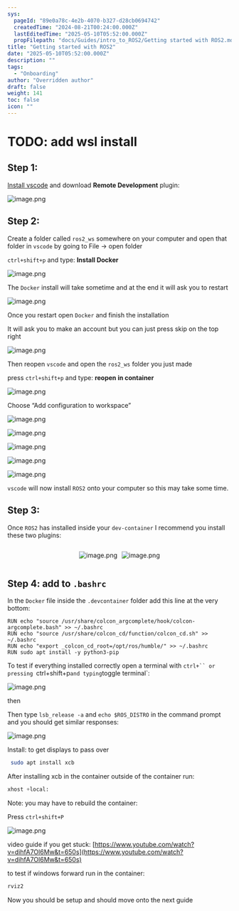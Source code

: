 ```yaml
---
sys:
  pageId: "89e0a78c-4e2b-4070-b327-d28cb0694742"
  createdTime: "2024-08-21T00:24:00.000Z"
  lastEditedTime: "2025-05-10T05:52:00.000Z"
  propFilepath: "docs/Guides/intro_to_ROS2/Getting started with ROS2.md"
title: "Getting started with ROS2"
date: "2025-05-10T05:52:00.000Z"
description: ""
tags:
  - "Onboarding"
author: "Overridden author"
draft: false
weight: 141
toc: false
icon: ""
---
```


# TODO: add wsl install

## Step 1:

[Install vscode](https://code.visualstudio.com/download) and download **Remote Development** plugin:

![image.png](https://prod-files-secure.s3.us-west-2.amazonaws.com/d518164a-d88e-44d1-a4ee-3adb3bd8bce0/efb52993-1881-4a40-b95e-6f020334f022/image.png?X-Amz-Algorithm=AWS4-HMAC-SHA256&X-Amz-Content-Sha256=UNSIGNED-PAYLOAD&X-Amz-Credential=ASIAZI2LB466WOWA3HZB%2F20250721%2Fus-west-2%2Fs3%2Faws4_request&X-Amz-Date=20250721T121816Z&X-Amz-Expires=3600&X-Amz-Security-Token=IQoJb3JpZ2luX2VjELz%2F%2F%2F%2F%2F%2F%2F%2F%2F%2FwEaCXVzLXdlc3QtMiJIMEYCIQC80hjXE19ejb2fnN3PRchC1UnlIWGIyaQZpBJX1YnlpgIhAKg3JFjV9tR0MuEywKTw2wfVLGmoZ9RO8gfANpSe5GrfKogECNX%2F%2F%2F%2F%2F%2F%2F%2F%2F%2FwEQABoMNjM3NDIzMTgzODA1Igz%2Boz5mFwKAEd45yewq3ANJ5bcLLTvDYRAPdcQp4a9Xyo4GhvpGwHxCx78p8pUf2pMvk4yE2Arzl4qZDMJEfNb5aR%2BotiKMUdd4RaW1igoV61xYjseOVp5mGHTzBY0XGgYGIn3aNYPSMWg7O8sKQ64ThXvXl2bDkn59Yvv1YO6kPCuv81EGloI18WtX3RxWp8AupHenZTvpo0K850Vg%2FB4zc54D2bfTpBRbSXLQR3SmJKlhNjsYvp4zaSwfLZilIJ%2Ft7qKFjyxzkUz8V7ddy9bhuyUR67ZIXRyRGn1bRvqa2H6qZVaXcyvsfmWfNMpSnBP2W2rXoTWxqZd8muDoOQlj4lyQ753XuCmLkObnStp7ODZUkOYG3x1l718FkNa4oaYRAu8UOOV5R8tubEV%2Bpf97%2BEx%2FdGjVaEdTnm%2FKAxTsWIkXJtRPFrw6S%2Bkd9Zy8UfiN3qEToBAQKbHxzT1kDm8fsd0JlpO0zR0vkcJ%2FkzPQKK3NlvGh4fxbbmflUOtCbRw8w4Iso0dQFPXdRf4SRD8DbKuaejm7ks6hFFywjqEqC%2BI50wyjBu%2B%2FPnP5laKChWOiiqe1%2BnAEgF4dTwUj%2BPntFAdTHicpNS%2F8OkfEmu4TJefKHgKZd65NKCvTjXoxXyQkmOiIuNi2wz3Z%2BzDa1PjDBjqkATKlDWrSFI8CtxytYHFzH7c5LVg67VTZEidUEqVb1fYNbWyDaWnRG1iDuqTRrgPApXZDc9m3wydEJpXoVRvA2tkIc5f3HFHrKS2GGCPsc8jOfQSNTT7A%2FfNbDBnqM96x8hYZ3CATUQoHA5PK7LDeo6%2BJxIJU4nQRSl3jAqpkT07av0jh7dilbfTR3nafrglW9P47TBhGOpp9rnjtqRdTcIWTpqSK&X-Amz-Signature=476dd9b785d44d58127efb10c3a21e114c0e92d7bc37229c2d5f523ee128ddcd&X-Amz-SignedHeaders=host&x-amz-checksum-mode=ENABLED&x-id=GetObject)

## Step 2:

Create a folder called `ros2_ws` somewhere on your computer and open that folder in `vscode` by going to File → open folder 

`ctrl+shift+p` and type: **Install Docker**

![image.png](https://prod-files-secure.s3.us-west-2.amazonaws.com/d518164a-d88e-44d1-a4ee-3adb3bd8bce0/2269dc0e-1cd5-47ff-bceb-c04ad9b2eab0/image.png?X-Amz-Algorithm=AWS4-HMAC-SHA256&X-Amz-Content-Sha256=UNSIGNED-PAYLOAD&X-Amz-Credential=ASIAZI2LB466WOWA3HZB%2F20250721%2Fus-west-2%2Fs3%2Faws4_request&X-Amz-Date=20250721T121816Z&X-Amz-Expires=3600&X-Amz-Security-Token=IQoJb3JpZ2luX2VjELz%2F%2F%2F%2F%2F%2F%2F%2F%2F%2FwEaCXVzLXdlc3QtMiJIMEYCIQC80hjXE19ejb2fnN3PRchC1UnlIWGIyaQZpBJX1YnlpgIhAKg3JFjV9tR0MuEywKTw2wfVLGmoZ9RO8gfANpSe5GrfKogECNX%2F%2F%2F%2F%2F%2F%2F%2F%2F%2FwEQABoMNjM3NDIzMTgzODA1Igz%2Boz5mFwKAEd45yewq3ANJ5bcLLTvDYRAPdcQp4a9Xyo4GhvpGwHxCx78p8pUf2pMvk4yE2Arzl4qZDMJEfNb5aR%2BotiKMUdd4RaW1igoV61xYjseOVp5mGHTzBY0XGgYGIn3aNYPSMWg7O8sKQ64ThXvXl2bDkn59Yvv1YO6kPCuv81EGloI18WtX3RxWp8AupHenZTvpo0K850Vg%2FB4zc54D2bfTpBRbSXLQR3SmJKlhNjsYvp4zaSwfLZilIJ%2Ft7qKFjyxzkUz8V7ddy9bhuyUR67ZIXRyRGn1bRvqa2H6qZVaXcyvsfmWfNMpSnBP2W2rXoTWxqZd8muDoOQlj4lyQ753XuCmLkObnStp7ODZUkOYG3x1l718FkNa4oaYRAu8UOOV5R8tubEV%2Bpf97%2BEx%2FdGjVaEdTnm%2FKAxTsWIkXJtRPFrw6S%2Bkd9Zy8UfiN3qEToBAQKbHxzT1kDm8fsd0JlpO0zR0vkcJ%2FkzPQKK3NlvGh4fxbbmflUOtCbRw8w4Iso0dQFPXdRf4SRD8DbKuaejm7ks6hFFywjqEqC%2BI50wyjBu%2B%2FPnP5laKChWOiiqe1%2BnAEgF4dTwUj%2BPntFAdTHicpNS%2F8OkfEmu4TJefKHgKZd65NKCvTjXoxXyQkmOiIuNi2wz3Z%2BzDa1PjDBjqkATKlDWrSFI8CtxytYHFzH7c5LVg67VTZEidUEqVb1fYNbWyDaWnRG1iDuqTRrgPApXZDc9m3wydEJpXoVRvA2tkIc5f3HFHrKS2GGCPsc8jOfQSNTT7A%2FfNbDBnqM96x8hYZ3CATUQoHA5PK7LDeo6%2BJxIJU4nQRSl3jAqpkT07av0jh7dilbfTR3nafrglW9P47TBhGOpp9rnjtqRdTcIWTpqSK&X-Amz-Signature=1273e747a4b65daede805bf8e5934bff6a2ee12d788bf6600bedd2af1fae8f6c&X-Amz-SignedHeaders=host&x-amz-checksum-mode=ENABLED&x-id=GetObject)

The `Docker` install will take sometime and at the end it will ask you to restart

![image.png](https://prod-files-secure.s3.us-west-2.amazonaws.com/d518164a-d88e-44d1-a4ee-3adb3bd8bce0/ed233f78-be33-4b1f-b89c-9c346c0e961e/image.png?X-Amz-Algorithm=AWS4-HMAC-SHA256&X-Amz-Content-Sha256=UNSIGNED-PAYLOAD&X-Amz-Credential=ASIAZI2LB466WOWA3HZB%2F20250721%2Fus-west-2%2Fs3%2Faws4_request&X-Amz-Date=20250721T121816Z&X-Amz-Expires=3600&X-Amz-Security-Token=IQoJb3JpZ2luX2VjELz%2F%2F%2F%2F%2F%2F%2F%2F%2F%2FwEaCXVzLXdlc3QtMiJIMEYCIQC80hjXE19ejb2fnN3PRchC1UnlIWGIyaQZpBJX1YnlpgIhAKg3JFjV9tR0MuEywKTw2wfVLGmoZ9RO8gfANpSe5GrfKogECNX%2F%2F%2F%2F%2F%2F%2F%2F%2F%2FwEQABoMNjM3NDIzMTgzODA1Igz%2Boz5mFwKAEd45yewq3ANJ5bcLLTvDYRAPdcQp4a9Xyo4GhvpGwHxCx78p8pUf2pMvk4yE2Arzl4qZDMJEfNb5aR%2BotiKMUdd4RaW1igoV61xYjseOVp5mGHTzBY0XGgYGIn3aNYPSMWg7O8sKQ64ThXvXl2bDkn59Yvv1YO6kPCuv81EGloI18WtX3RxWp8AupHenZTvpo0K850Vg%2FB4zc54D2bfTpBRbSXLQR3SmJKlhNjsYvp4zaSwfLZilIJ%2Ft7qKFjyxzkUz8V7ddy9bhuyUR67ZIXRyRGn1bRvqa2H6qZVaXcyvsfmWfNMpSnBP2W2rXoTWxqZd8muDoOQlj4lyQ753XuCmLkObnStp7ODZUkOYG3x1l718FkNa4oaYRAu8UOOV5R8tubEV%2Bpf97%2BEx%2FdGjVaEdTnm%2FKAxTsWIkXJtRPFrw6S%2Bkd9Zy8UfiN3qEToBAQKbHxzT1kDm8fsd0JlpO0zR0vkcJ%2FkzPQKK3NlvGh4fxbbmflUOtCbRw8w4Iso0dQFPXdRf4SRD8DbKuaejm7ks6hFFywjqEqC%2BI50wyjBu%2B%2FPnP5laKChWOiiqe1%2BnAEgF4dTwUj%2BPntFAdTHicpNS%2F8OkfEmu4TJefKHgKZd65NKCvTjXoxXyQkmOiIuNi2wz3Z%2BzDa1PjDBjqkATKlDWrSFI8CtxytYHFzH7c5LVg67VTZEidUEqVb1fYNbWyDaWnRG1iDuqTRrgPApXZDc9m3wydEJpXoVRvA2tkIc5f3HFHrKS2GGCPsc8jOfQSNTT7A%2FfNbDBnqM96x8hYZ3CATUQoHA5PK7LDeo6%2BJxIJU4nQRSl3jAqpkT07av0jh7dilbfTR3nafrglW9P47TBhGOpp9rnjtqRdTcIWTpqSK&X-Amz-Signature=801b502f421f5113b36df1821c3f4c181b416b9516a326deccf2bd9faf280eec&X-Amz-SignedHeaders=host&x-amz-checksum-mode=ENABLED&x-id=GetObject)

Once you restart open `Docker` and finish the installation

It will ask you to make an account but you can just press skip on the top right

![image.png](https://prod-files-secure.s3.us-west-2.amazonaws.com/d518164a-d88e-44d1-a4ee-3adb3bd8bce0/21010ad9-1659-4fd9-9f59-9932a09b2a3d/image.png?X-Amz-Algorithm=AWS4-HMAC-SHA256&X-Amz-Content-Sha256=UNSIGNED-PAYLOAD&X-Amz-Credential=ASIAZI2LB466WOWA3HZB%2F20250721%2Fus-west-2%2Fs3%2Faws4_request&X-Amz-Date=20250721T121816Z&X-Amz-Expires=3600&X-Amz-Security-Token=IQoJb3JpZ2luX2VjELz%2F%2F%2F%2F%2F%2F%2F%2F%2F%2FwEaCXVzLXdlc3QtMiJIMEYCIQC80hjXE19ejb2fnN3PRchC1UnlIWGIyaQZpBJX1YnlpgIhAKg3JFjV9tR0MuEywKTw2wfVLGmoZ9RO8gfANpSe5GrfKogECNX%2F%2F%2F%2F%2F%2F%2F%2F%2F%2FwEQABoMNjM3NDIzMTgzODA1Igz%2Boz5mFwKAEd45yewq3ANJ5bcLLTvDYRAPdcQp4a9Xyo4GhvpGwHxCx78p8pUf2pMvk4yE2Arzl4qZDMJEfNb5aR%2BotiKMUdd4RaW1igoV61xYjseOVp5mGHTzBY0XGgYGIn3aNYPSMWg7O8sKQ64ThXvXl2bDkn59Yvv1YO6kPCuv81EGloI18WtX3RxWp8AupHenZTvpo0K850Vg%2FB4zc54D2bfTpBRbSXLQR3SmJKlhNjsYvp4zaSwfLZilIJ%2Ft7qKFjyxzkUz8V7ddy9bhuyUR67ZIXRyRGn1bRvqa2H6qZVaXcyvsfmWfNMpSnBP2W2rXoTWxqZd8muDoOQlj4lyQ753XuCmLkObnStp7ODZUkOYG3x1l718FkNa4oaYRAu8UOOV5R8tubEV%2Bpf97%2BEx%2FdGjVaEdTnm%2FKAxTsWIkXJtRPFrw6S%2Bkd9Zy8UfiN3qEToBAQKbHxzT1kDm8fsd0JlpO0zR0vkcJ%2FkzPQKK3NlvGh4fxbbmflUOtCbRw8w4Iso0dQFPXdRf4SRD8DbKuaejm7ks6hFFywjqEqC%2BI50wyjBu%2B%2FPnP5laKChWOiiqe1%2BnAEgF4dTwUj%2BPntFAdTHicpNS%2F8OkfEmu4TJefKHgKZd65NKCvTjXoxXyQkmOiIuNi2wz3Z%2BzDa1PjDBjqkATKlDWrSFI8CtxytYHFzH7c5LVg67VTZEidUEqVb1fYNbWyDaWnRG1iDuqTRrgPApXZDc9m3wydEJpXoVRvA2tkIc5f3HFHrKS2GGCPsc8jOfQSNTT7A%2FfNbDBnqM96x8hYZ3CATUQoHA5PK7LDeo6%2BJxIJU4nQRSl3jAqpkT07av0jh7dilbfTR3nafrglW9P47TBhGOpp9rnjtqRdTcIWTpqSK&X-Amz-Signature=015d75d4e0c86277ec6c2f986e19016cb8e19496faae7de8111eb6193573c715&X-Amz-SignedHeaders=host&x-amz-checksum-mode=ENABLED&x-id=GetObject)

Then reopen `vscode` and open the `ros2_ws` folder you just made

press `ctrl+shift+p` and type: **reopen in container**

![image.png](https://prod-files-secure.s3.us-west-2.amazonaws.com/d518164a-d88e-44d1-a4ee-3adb3bd8bce0/4e93b8c2-41ad-488c-8095-c74205196118/image.png?X-Amz-Algorithm=AWS4-HMAC-SHA256&X-Amz-Content-Sha256=UNSIGNED-PAYLOAD&X-Amz-Credential=ASIAZI2LB466WOWA3HZB%2F20250721%2Fus-west-2%2Fs3%2Faws4_request&X-Amz-Date=20250721T121816Z&X-Amz-Expires=3600&X-Amz-Security-Token=IQoJb3JpZ2luX2VjELz%2F%2F%2F%2F%2F%2F%2F%2F%2F%2FwEaCXVzLXdlc3QtMiJIMEYCIQC80hjXE19ejb2fnN3PRchC1UnlIWGIyaQZpBJX1YnlpgIhAKg3JFjV9tR0MuEywKTw2wfVLGmoZ9RO8gfANpSe5GrfKogECNX%2F%2F%2F%2F%2F%2F%2F%2F%2F%2FwEQABoMNjM3NDIzMTgzODA1Igz%2Boz5mFwKAEd45yewq3ANJ5bcLLTvDYRAPdcQp4a9Xyo4GhvpGwHxCx78p8pUf2pMvk4yE2Arzl4qZDMJEfNb5aR%2BotiKMUdd4RaW1igoV61xYjseOVp5mGHTzBY0XGgYGIn3aNYPSMWg7O8sKQ64ThXvXl2bDkn59Yvv1YO6kPCuv81EGloI18WtX3RxWp8AupHenZTvpo0K850Vg%2FB4zc54D2bfTpBRbSXLQR3SmJKlhNjsYvp4zaSwfLZilIJ%2Ft7qKFjyxzkUz8V7ddy9bhuyUR67ZIXRyRGn1bRvqa2H6qZVaXcyvsfmWfNMpSnBP2W2rXoTWxqZd8muDoOQlj4lyQ753XuCmLkObnStp7ODZUkOYG3x1l718FkNa4oaYRAu8UOOV5R8tubEV%2Bpf97%2BEx%2FdGjVaEdTnm%2FKAxTsWIkXJtRPFrw6S%2Bkd9Zy8UfiN3qEToBAQKbHxzT1kDm8fsd0JlpO0zR0vkcJ%2FkzPQKK3NlvGh4fxbbmflUOtCbRw8w4Iso0dQFPXdRf4SRD8DbKuaejm7ks6hFFywjqEqC%2BI50wyjBu%2B%2FPnP5laKChWOiiqe1%2BnAEgF4dTwUj%2BPntFAdTHicpNS%2F8OkfEmu4TJefKHgKZd65NKCvTjXoxXyQkmOiIuNi2wz3Z%2BzDa1PjDBjqkATKlDWrSFI8CtxytYHFzH7c5LVg67VTZEidUEqVb1fYNbWyDaWnRG1iDuqTRrgPApXZDc9m3wydEJpXoVRvA2tkIc5f3HFHrKS2GGCPsc8jOfQSNTT7A%2FfNbDBnqM96x8hYZ3CATUQoHA5PK7LDeo6%2BJxIJU4nQRSl3jAqpkT07av0jh7dilbfTR3nafrglW9P47TBhGOpp9rnjtqRdTcIWTpqSK&X-Amz-Signature=1070a4dd83417d49eda0c46ea1a4c15871b760f4a5eb59477ff65ecc9f34ebb6&X-Amz-SignedHeaders=host&x-amz-checksum-mode=ENABLED&x-id=GetObject)

Choose “Add configuration to workspace”

![image.png](https://prod-files-secure.s3.us-west-2.amazonaws.com/d518164a-d88e-44d1-a4ee-3adb3bd8bce0/9560b282-5060-4989-ba37-97e7b2c22476/image.png?X-Amz-Algorithm=AWS4-HMAC-SHA256&X-Amz-Content-Sha256=UNSIGNED-PAYLOAD&X-Amz-Credential=ASIAZI2LB466WOWA3HZB%2F20250721%2Fus-west-2%2Fs3%2Faws4_request&X-Amz-Date=20250721T121816Z&X-Amz-Expires=3600&X-Amz-Security-Token=IQoJb3JpZ2luX2VjELz%2F%2F%2F%2F%2F%2F%2F%2F%2F%2FwEaCXVzLXdlc3QtMiJIMEYCIQC80hjXE19ejb2fnN3PRchC1UnlIWGIyaQZpBJX1YnlpgIhAKg3JFjV9tR0MuEywKTw2wfVLGmoZ9RO8gfANpSe5GrfKogECNX%2F%2F%2F%2F%2F%2F%2F%2F%2F%2FwEQABoMNjM3NDIzMTgzODA1Igz%2Boz5mFwKAEd45yewq3ANJ5bcLLTvDYRAPdcQp4a9Xyo4GhvpGwHxCx78p8pUf2pMvk4yE2Arzl4qZDMJEfNb5aR%2BotiKMUdd4RaW1igoV61xYjseOVp5mGHTzBY0XGgYGIn3aNYPSMWg7O8sKQ64ThXvXl2bDkn59Yvv1YO6kPCuv81EGloI18WtX3RxWp8AupHenZTvpo0K850Vg%2FB4zc54D2bfTpBRbSXLQR3SmJKlhNjsYvp4zaSwfLZilIJ%2Ft7qKFjyxzkUz8V7ddy9bhuyUR67ZIXRyRGn1bRvqa2H6qZVaXcyvsfmWfNMpSnBP2W2rXoTWxqZd8muDoOQlj4lyQ753XuCmLkObnStp7ODZUkOYG3x1l718FkNa4oaYRAu8UOOV5R8tubEV%2Bpf97%2BEx%2FdGjVaEdTnm%2FKAxTsWIkXJtRPFrw6S%2Bkd9Zy8UfiN3qEToBAQKbHxzT1kDm8fsd0JlpO0zR0vkcJ%2FkzPQKK3NlvGh4fxbbmflUOtCbRw8w4Iso0dQFPXdRf4SRD8DbKuaejm7ks6hFFywjqEqC%2BI50wyjBu%2B%2FPnP5laKChWOiiqe1%2BnAEgF4dTwUj%2BPntFAdTHicpNS%2F8OkfEmu4TJefKHgKZd65NKCvTjXoxXyQkmOiIuNi2wz3Z%2BzDa1PjDBjqkATKlDWrSFI8CtxytYHFzH7c5LVg67VTZEidUEqVb1fYNbWyDaWnRG1iDuqTRrgPApXZDc9m3wydEJpXoVRvA2tkIc5f3HFHrKS2GGCPsc8jOfQSNTT7A%2FfNbDBnqM96x8hYZ3CATUQoHA5PK7LDeo6%2BJxIJU4nQRSl3jAqpkT07av0jh7dilbfTR3nafrglW9P47TBhGOpp9rnjtqRdTcIWTpqSK&X-Amz-Signature=011dbd4cfba38203d231eb8d7d2a4b91fcb57f955aa8352d3e9fddc61c67f098&X-Amz-SignedHeaders=host&x-amz-checksum-mode=ENABLED&x-id=GetObject)

![image.png](https://prod-files-secure.s3.us-west-2.amazonaws.com/d518164a-d88e-44d1-a4ee-3adb3bd8bce0/2ee63f81-886b-48e8-a553-dc6e5eac99e4/image.png?X-Amz-Algorithm=AWS4-HMAC-SHA256&X-Amz-Content-Sha256=UNSIGNED-PAYLOAD&X-Amz-Credential=ASIAZI2LB466WOWA3HZB%2F20250721%2Fus-west-2%2Fs3%2Faws4_request&X-Amz-Date=20250721T121816Z&X-Amz-Expires=3600&X-Amz-Security-Token=IQoJb3JpZ2luX2VjELz%2F%2F%2F%2F%2F%2F%2F%2F%2F%2FwEaCXVzLXdlc3QtMiJIMEYCIQC80hjXE19ejb2fnN3PRchC1UnlIWGIyaQZpBJX1YnlpgIhAKg3JFjV9tR0MuEywKTw2wfVLGmoZ9RO8gfANpSe5GrfKogECNX%2F%2F%2F%2F%2F%2F%2F%2F%2F%2FwEQABoMNjM3NDIzMTgzODA1Igz%2Boz5mFwKAEd45yewq3ANJ5bcLLTvDYRAPdcQp4a9Xyo4GhvpGwHxCx78p8pUf2pMvk4yE2Arzl4qZDMJEfNb5aR%2BotiKMUdd4RaW1igoV61xYjseOVp5mGHTzBY0XGgYGIn3aNYPSMWg7O8sKQ64ThXvXl2bDkn59Yvv1YO6kPCuv81EGloI18WtX3RxWp8AupHenZTvpo0K850Vg%2FB4zc54D2bfTpBRbSXLQR3SmJKlhNjsYvp4zaSwfLZilIJ%2Ft7qKFjyxzkUz8V7ddy9bhuyUR67ZIXRyRGn1bRvqa2H6qZVaXcyvsfmWfNMpSnBP2W2rXoTWxqZd8muDoOQlj4lyQ753XuCmLkObnStp7ODZUkOYG3x1l718FkNa4oaYRAu8UOOV5R8tubEV%2Bpf97%2BEx%2FdGjVaEdTnm%2FKAxTsWIkXJtRPFrw6S%2Bkd9Zy8UfiN3qEToBAQKbHxzT1kDm8fsd0JlpO0zR0vkcJ%2FkzPQKK3NlvGh4fxbbmflUOtCbRw8w4Iso0dQFPXdRf4SRD8DbKuaejm7ks6hFFywjqEqC%2BI50wyjBu%2B%2FPnP5laKChWOiiqe1%2BnAEgF4dTwUj%2BPntFAdTHicpNS%2F8OkfEmu4TJefKHgKZd65NKCvTjXoxXyQkmOiIuNi2wz3Z%2BzDa1PjDBjqkATKlDWrSFI8CtxytYHFzH7c5LVg67VTZEidUEqVb1fYNbWyDaWnRG1iDuqTRrgPApXZDc9m3wydEJpXoVRvA2tkIc5f3HFHrKS2GGCPsc8jOfQSNTT7A%2FfNbDBnqM96x8hYZ3CATUQoHA5PK7LDeo6%2BJxIJU4nQRSl3jAqpkT07av0jh7dilbfTR3nafrglW9P47TBhGOpp9rnjtqRdTcIWTpqSK&X-Amz-Signature=6dcffc532ee91690a4e32f39c37cc658b9a3cd00f14a4dc24e5cc6a101896b4f&X-Amz-SignedHeaders=host&x-amz-checksum-mode=ENABLED&x-id=GetObject)

![image.png](https://prod-files-secure.s3.us-west-2.amazonaws.com/d518164a-d88e-44d1-a4ee-3adb3bd8bce0/ae1580b2-b048-407e-aed9-b584224a7a04/image.png?X-Amz-Algorithm=AWS4-HMAC-SHA256&X-Amz-Content-Sha256=UNSIGNED-PAYLOAD&X-Amz-Credential=ASIAZI2LB466WOWA3HZB%2F20250721%2Fus-west-2%2Fs3%2Faws4_request&X-Amz-Date=20250721T121816Z&X-Amz-Expires=3600&X-Amz-Security-Token=IQoJb3JpZ2luX2VjELz%2F%2F%2F%2F%2F%2F%2F%2F%2F%2FwEaCXVzLXdlc3QtMiJIMEYCIQC80hjXE19ejb2fnN3PRchC1UnlIWGIyaQZpBJX1YnlpgIhAKg3JFjV9tR0MuEywKTw2wfVLGmoZ9RO8gfANpSe5GrfKogECNX%2F%2F%2F%2F%2F%2F%2F%2F%2F%2FwEQABoMNjM3NDIzMTgzODA1Igz%2Boz5mFwKAEd45yewq3ANJ5bcLLTvDYRAPdcQp4a9Xyo4GhvpGwHxCx78p8pUf2pMvk4yE2Arzl4qZDMJEfNb5aR%2BotiKMUdd4RaW1igoV61xYjseOVp5mGHTzBY0XGgYGIn3aNYPSMWg7O8sKQ64ThXvXl2bDkn59Yvv1YO6kPCuv81EGloI18WtX3RxWp8AupHenZTvpo0K850Vg%2FB4zc54D2bfTpBRbSXLQR3SmJKlhNjsYvp4zaSwfLZilIJ%2Ft7qKFjyxzkUz8V7ddy9bhuyUR67ZIXRyRGn1bRvqa2H6qZVaXcyvsfmWfNMpSnBP2W2rXoTWxqZd8muDoOQlj4lyQ753XuCmLkObnStp7ODZUkOYG3x1l718FkNa4oaYRAu8UOOV5R8tubEV%2Bpf97%2BEx%2FdGjVaEdTnm%2FKAxTsWIkXJtRPFrw6S%2Bkd9Zy8UfiN3qEToBAQKbHxzT1kDm8fsd0JlpO0zR0vkcJ%2FkzPQKK3NlvGh4fxbbmflUOtCbRw8w4Iso0dQFPXdRf4SRD8DbKuaejm7ks6hFFywjqEqC%2BI50wyjBu%2B%2FPnP5laKChWOiiqe1%2BnAEgF4dTwUj%2BPntFAdTHicpNS%2F8OkfEmu4TJefKHgKZd65NKCvTjXoxXyQkmOiIuNi2wz3Z%2BzDa1PjDBjqkATKlDWrSFI8CtxytYHFzH7c5LVg67VTZEidUEqVb1fYNbWyDaWnRG1iDuqTRrgPApXZDc9m3wydEJpXoVRvA2tkIc5f3HFHrKS2GGCPsc8jOfQSNTT7A%2FfNbDBnqM96x8hYZ3CATUQoHA5PK7LDeo6%2BJxIJU4nQRSl3jAqpkT07av0jh7dilbfTR3nafrglW9P47TBhGOpp9rnjtqRdTcIWTpqSK&X-Amz-Signature=d955da95ad9fb5866f6196feaa5febbfa3c9145948d0b9472eeda7974452f933&X-Amz-SignedHeaders=host&x-amz-checksum-mode=ENABLED&x-id=GetObject)

![image.png](https://prod-files-secure.s3.us-west-2.amazonaws.com/d518164a-d88e-44d1-a4ee-3adb3bd8bce0/53255b28-f75e-430f-b9e3-c0ac8577e42b/image.png?X-Amz-Algorithm=AWS4-HMAC-SHA256&X-Amz-Content-Sha256=UNSIGNED-PAYLOAD&X-Amz-Credential=ASIAZI2LB466WOWA3HZB%2F20250721%2Fus-west-2%2Fs3%2Faws4_request&X-Amz-Date=20250721T121816Z&X-Amz-Expires=3600&X-Amz-Security-Token=IQoJb3JpZ2luX2VjELz%2F%2F%2F%2F%2F%2F%2F%2F%2F%2FwEaCXVzLXdlc3QtMiJIMEYCIQC80hjXE19ejb2fnN3PRchC1UnlIWGIyaQZpBJX1YnlpgIhAKg3JFjV9tR0MuEywKTw2wfVLGmoZ9RO8gfANpSe5GrfKogECNX%2F%2F%2F%2F%2F%2F%2F%2F%2F%2FwEQABoMNjM3NDIzMTgzODA1Igz%2Boz5mFwKAEd45yewq3ANJ5bcLLTvDYRAPdcQp4a9Xyo4GhvpGwHxCx78p8pUf2pMvk4yE2Arzl4qZDMJEfNb5aR%2BotiKMUdd4RaW1igoV61xYjseOVp5mGHTzBY0XGgYGIn3aNYPSMWg7O8sKQ64ThXvXl2bDkn59Yvv1YO6kPCuv81EGloI18WtX3RxWp8AupHenZTvpo0K850Vg%2FB4zc54D2bfTpBRbSXLQR3SmJKlhNjsYvp4zaSwfLZilIJ%2Ft7qKFjyxzkUz8V7ddy9bhuyUR67ZIXRyRGn1bRvqa2H6qZVaXcyvsfmWfNMpSnBP2W2rXoTWxqZd8muDoOQlj4lyQ753XuCmLkObnStp7ODZUkOYG3x1l718FkNa4oaYRAu8UOOV5R8tubEV%2Bpf97%2BEx%2FdGjVaEdTnm%2FKAxTsWIkXJtRPFrw6S%2Bkd9Zy8UfiN3qEToBAQKbHxzT1kDm8fsd0JlpO0zR0vkcJ%2FkzPQKK3NlvGh4fxbbmflUOtCbRw8w4Iso0dQFPXdRf4SRD8DbKuaejm7ks6hFFywjqEqC%2BI50wyjBu%2B%2FPnP5laKChWOiiqe1%2BnAEgF4dTwUj%2BPntFAdTHicpNS%2F8OkfEmu4TJefKHgKZd65NKCvTjXoxXyQkmOiIuNi2wz3Z%2BzDa1PjDBjqkATKlDWrSFI8CtxytYHFzH7c5LVg67VTZEidUEqVb1fYNbWyDaWnRG1iDuqTRrgPApXZDc9m3wydEJpXoVRvA2tkIc5f3HFHrKS2GGCPsc8jOfQSNTT7A%2FfNbDBnqM96x8hYZ3CATUQoHA5PK7LDeo6%2BJxIJU4nQRSl3jAqpkT07av0jh7dilbfTR3nafrglW9P47TBhGOpp9rnjtqRdTcIWTpqSK&X-Amz-Signature=01bc52237213d885b9ca1d6f35d5b6fe7ffca9cbfba42927aba84a220b297323&X-Amz-SignedHeaders=host&x-amz-checksum-mode=ENABLED&x-id=GetObject)

![image.png](https://prod-files-secure.s3.us-west-2.amazonaws.com/d518164a-d88e-44d1-a4ee-3adb3bd8bce0/7c562767-5af9-4ffb-97d1-327bcdf4ee00/image.png?X-Amz-Algorithm=AWS4-HMAC-SHA256&X-Amz-Content-Sha256=UNSIGNED-PAYLOAD&X-Amz-Credential=ASIAZI2LB466WOWA3HZB%2F20250721%2Fus-west-2%2Fs3%2Faws4_request&X-Amz-Date=20250721T121816Z&X-Amz-Expires=3600&X-Amz-Security-Token=IQoJb3JpZ2luX2VjELz%2F%2F%2F%2F%2F%2F%2F%2F%2F%2FwEaCXVzLXdlc3QtMiJIMEYCIQC80hjXE19ejb2fnN3PRchC1UnlIWGIyaQZpBJX1YnlpgIhAKg3JFjV9tR0MuEywKTw2wfVLGmoZ9RO8gfANpSe5GrfKogECNX%2F%2F%2F%2F%2F%2F%2F%2F%2F%2FwEQABoMNjM3NDIzMTgzODA1Igz%2Boz5mFwKAEd45yewq3ANJ5bcLLTvDYRAPdcQp4a9Xyo4GhvpGwHxCx78p8pUf2pMvk4yE2Arzl4qZDMJEfNb5aR%2BotiKMUdd4RaW1igoV61xYjseOVp5mGHTzBY0XGgYGIn3aNYPSMWg7O8sKQ64ThXvXl2bDkn59Yvv1YO6kPCuv81EGloI18WtX3RxWp8AupHenZTvpo0K850Vg%2FB4zc54D2bfTpBRbSXLQR3SmJKlhNjsYvp4zaSwfLZilIJ%2Ft7qKFjyxzkUz8V7ddy9bhuyUR67ZIXRyRGn1bRvqa2H6qZVaXcyvsfmWfNMpSnBP2W2rXoTWxqZd8muDoOQlj4lyQ753XuCmLkObnStp7ODZUkOYG3x1l718FkNa4oaYRAu8UOOV5R8tubEV%2Bpf97%2BEx%2FdGjVaEdTnm%2FKAxTsWIkXJtRPFrw6S%2Bkd9Zy8UfiN3qEToBAQKbHxzT1kDm8fsd0JlpO0zR0vkcJ%2FkzPQKK3NlvGh4fxbbmflUOtCbRw8w4Iso0dQFPXdRf4SRD8DbKuaejm7ks6hFFywjqEqC%2BI50wyjBu%2B%2FPnP5laKChWOiiqe1%2BnAEgF4dTwUj%2BPntFAdTHicpNS%2F8OkfEmu4TJefKHgKZd65NKCvTjXoxXyQkmOiIuNi2wz3Z%2BzDa1PjDBjqkATKlDWrSFI8CtxytYHFzH7c5LVg67VTZEidUEqVb1fYNbWyDaWnRG1iDuqTRrgPApXZDc9m3wydEJpXoVRvA2tkIc5f3HFHrKS2GGCPsc8jOfQSNTT7A%2FfNbDBnqM96x8hYZ3CATUQoHA5PK7LDeo6%2BJxIJU4nQRSl3jAqpkT07av0jh7dilbfTR3nafrglW9P47TBhGOpp9rnjtqRdTcIWTpqSK&X-Amz-Signature=22adb3b7411fa8bc4296eaefcc747e9a94fe0f744616ff97f1cc2c3517a9dbd8&X-Amz-SignedHeaders=host&x-amz-checksum-mode=ENABLED&x-id=GetObject)

`vscode` will now install `ROS2` onto your computer so this may take some time.

## Step 3:

Once `ROS2` has installed inside your `dev-container` I recommend you install these two plugins:

<div style="display: flex;flex-direction: row; column-gap:10px; max-width: 630px;justify-content: center;">
<div>

![image.png](https://prod-files-secure.s3.us-west-2.amazonaws.com/d518164a-d88e-44d1-a4ee-3adb3bd8bce0/3fc3d550-5a54-4ba1-ba6b-faa01cdb7369/image.png?X-Amz-Algorithm=AWS4-HMAC-SHA256&X-Amz-Content-Sha256=UNSIGNED-PAYLOAD&X-Amz-Credential=ASIAZI2LB466UEJG4O5S%2F20250721%2Fus-west-2%2Fs3%2Faws4_request&X-Amz-Date=20250721T121819Z&X-Amz-Expires=3600&X-Amz-Security-Token=IQoJb3JpZ2luX2VjELz%2F%2F%2F%2F%2F%2F%2F%2F%2F%2FwEaCXVzLXdlc3QtMiJHMEUCIQDFIIzEXer7YTxPnEf6vGyQdB6BpDKQqJfLMHOMjN%2F60QIgQiQgLtxw8ctKjU1fP%2BX9R%2B1paFNmlNFsy7vzjD5FLSYqiAQI1f%2F%2F%2F%2F%2F%2F%2F%2F%2F%2FARAAGgw2Mzc0MjMxODM4MDUiDKDB8csBzxJZtdoi7ircAz0ij2RbOKrkQ6kn8ucEZQAMKr%2FzkEzM1OsHw58BLEJYObLhuCwhkxDCw1zq4uYMTJiw8mG4DTVZzBrITyfdWclIZzjf6QOs4LCdoZw3XrYFZqBahd8TPME8ll0kZT8xSQ7aDGwup2LkXV0ox3rcB8wjrE13R2w4PpATAOHZjTGLLPS9PiK%2FBXFm5NNYDOB2Nka%2Ft8YvBoAUJmbrjZZD%2Fh8XZXOYsR4EJnxBJ3lPTaRy2yRHcbUfxKexT%2Fto12Apmlbd20x1abu0MAEQOgNkfDLBswf7ZRnfJN5ZmJ4sANiK6ruSMNKMwMO%2BGyyoDo5Lj2ZQKVsn2p%2BxnuskBvr0cQ2Cz6wkuj5emfSlCJuFS%2FHWCt%2FanqaWH2j22U4%2FI93k7n%2Fe11c3vbaTEym1hQRPcBDrV9Yphe07Vbq7TqfmcdMkyOM7uXxiNgmzUkkvX3D5G%2BqBhK69Dg1YfOwTcFKHAvYTCkcZ5XAlTEupKT57lj4EU2QpvA%2BqtJjtBTDTDiIe737M6ZnUdBRMpxLulRc3OfeN16j6GTJJeuDwZBKqdaQorooJ4sxraWhxbnoo1icHismj8BK7EfzvBYn0UkZJ4LAbfTwf8rI44DQVE%2FyrShGI4WqV9g2pO%2BpZHBfpMKXU%2BMMGOqUBztJH%2FeSvCbDlUXxFhl5ZtqtNdkWCuQeBaAmStdWVjM2t1VHsmt%2FU8Shbyf1Patq6GRBdMm%2BQSu5bk%2F1Zgty37iQdkmdRgZJRKmjZ83HXrJYKztOAhVi8KlwiAc4SrSCs47GrXRG4F6FkmrXx8%2BPc7ZdHxmxGE1atSjeXV%2B0Xw70UFZyaX5miSr3f4PZl0XYyjC0qSx90ds6SIsIlZaCpg6yZoj2n&X-Amz-Signature=9dba30aa24a6fcd8fa4885cb7478f4b802f1aeae82ab80d5dd40bb1b8df6c1ae&X-Amz-SignedHeaders=host&x-amz-checksum-mode=ENABLED&x-id=GetObject)

</div>
<div>

![image.png](https://prod-files-secure.s3.us-west-2.amazonaws.com/d518164a-d88e-44d1-a4ee-3adb3bd8bce0/d994cc66-13c2-4093-a5a3-f84cf4601a82/image.png?X-Amz-Algorithm=AWS4-HMAC-SHA256&X-Amz-Content-Sha256=UNSIGNED-PAYLOAD&X-Amz-Credential=ASIAZI2LB4665UOOT2ZZ%2F20250721%2Fus-west-2%2Fs3%2Faws4_request&X-Amz-Date=20250721T121819Z&X-Amz-Expires=3600&X-Amz-Security-Token=IQoJb3JpZ2luX2VjELz%2F%2F%2F%2F%2F%2F%2F%2F%2F%2FwEaCXVzLXdlc3QtMiJGMEQCIA5aZDti6RkA4RF8RxleotAnZr%2F8yHftJk0f6k2CRq9KAiBePUHC0pYp%2F058I3Bhq6QDr%2B2owJlAzh8PpwhuWg01jCqIBAjV%2F%2F%2F%2F%2F%2F%2F%2F%2F%2F8BEAAaDDYzNzQyMzE4MzgwNSIM%2BhRMIgZgmRlrlU9RKtwDu26UDkvkVlAJR1gJDz5Yhdx3j7GQbbxGGxAHuj6zn5VYvtx5xKWvA4KcFrL%2FTYhLxMgOn7pFU6e4lq%2FkusWUxV9kfX7u4DbRMO%2F60UqFH%2BBsySKSIv7M8GLmKts6HaMYi0pK2ukD3JlFF3hJZqs9K6JpdorDxvgd7U%2FQ5jWMiR8mrVIw%2FWa8mXBA9HkgKp47%2BSBqfeOZvieMHkptMwW9CW1gdzOHBYnldFthfijVlrSHVCgNcEorra4LGUne%2B9K%2Fx5NJqYbkYO873JTaObLL98eBmhNL%2FNlH0dcygAAwvY5hwuh%2F6Tmc2Y3pspwLjqFmiAwh8AvTYxJ%2B2smw8UdSQ%2FyeOJjTKSIoJGFJlwtCC14aio%2FEUfsDQSEJ%2F9XW4QTAlY6a%2BNm2ygmLdJO6hZ0nMmyStD1vcxaP2vqwEGtEJDth3xGgQd%2BaMcjeA5OSpjgNxpUNHRaVL80mRl1cAx9h8zphRRe6RDf1Iz3mcAFpG2Vbir8h72xi5W9bbwGdsJEc9f%2FlZJlUnvfgwyuf%2FxqH7O%2FQ5xCcIU8XGTvmGckyuntlXaZigOU3OsVKs6c1gZ5%2FKu0Dj6pAWAzWdZhL7vOrG%2Fy7zyn%2BE4JDptPmLBX3QR8P10lDKU4GD%2FO3Nbsw6dT4wwY6pgE%2Btc9KwEMDN%2BLZyc4x0%2FN1vRuQcqVvwONQ6v3gWmqOibA4goerSnibJxyZxO61zViaAYdCjOa4kQ%2BHfQMXrEAuacJZ5cT5eI%2BlKPBVS5VCWdwIm7p4HRwopupAxfgyia8HeFgbRnWQjU3jtCXDvvdX91bcANxRFk0RCKWWz%2B1vAYGaGJuXgDHR8oMmFR0s6WjftsaNNDPpk5H2t0BDKIANOuRixyk%2B&X-Amz-Signature=0627e2db0bfea084d260f1dac046374fa050211887fe25b8d16dc4246a0f1c9b&X-Amz-SignedHeaders=host&x-amz-checksum-mode=ENABLED&x-id=GetObject)

</div>
</div>

## Step 4: add to `.bashrc`

In the `Docker` file inside the `.devcontainer` folder add this line at the very bottom: 

```docker
RUN echo "source /usr/share/colcon_argcomplete/hook/colcon-argcomplete.bash" >> ~/.bashrc
RUN echo "source /usr/share/colcon_cd/function/colcon_cd.sh" >> ~/.bashrc
RUN echo "export _colcon_cd_root=/opt/ros/humble/" >> ~/.bashrc
RUN sudo apt install -y python3-pip 
```

To test if everything installed correctly open a terminal with `ctrl+`` or pressing `ctrl+shift+p` and typing `toggle terminal`:

![image.png](https://prod-files-secure.s3.us-west-2.amazonaws.com/d518164a-d88e-44d1-a4ee-3adb3bd8bce0/6a4943d8-b04e-4c02-9a58-775f3384d1a5/image.png?X-Amz-Algorithm=AWS4-HMAC-SHA256&X-Amz-Content-Sha256=UNSIGNED-PAYLOAD&X-Amz-Credential=ASIAZI2LB466WOWA3HZB%2F20250721%2Fus-west-2%2Fs3%2Faws4_request&X-Amz-Date=20250721T121816Z&X-Amz-Expires=3600&X-Amz-Security-Token=IQoJb3JpZ2luX2VjELz%2F%2F%2F%2F%2F%2F%2F%2F%2F%2FwEaCXVzLXdlc3QtMiJIMEYCIQC80hjXE19ejb2fnN3PRchC1UnlIWGIyaQZpBJX1YnlpgIhAKg3JFjV9tR0MuEywKTw2wfVLGmoZ9RO8gfANpSe5GrfKogECNX%2F%2F%2F%2F%2F%2F%2F%2F%2F%2FwEQABoMNjM3NDIzMTgzODA1Igz%2Boz5mFwKAEd45yewq3ANJ5bcLLTvDYRAPdcQp4a9Xyo4GhvpGwHxCx78p8pUf2pMvk4yE2Arzl4qZDMJEfNb5aR%2BotiKMUdd4RaW1igoV61xYjseOVp5mGHTzBY0XGgYGIn3aNYPSMWg7O8sKQ64ThXvXl2bDkn59Yvv1YO6kPCuv81EGloI18WtX3RxWp8AupHenZTvpo0K850Vg%2FB4zc54D2bfTpBRbSXLQR3SmJKlhNjsYvp4zaSwfLZilIJ%2Ft7qKFjyxzkUz8V7ddy9bhuyUR67ZIXRyRGn1bRvqa2H6qZVaXcyvsfmWfNMpSnBP2W2rXoTWxqZd8muDoOQlj4lyQ753XuCmLkObnStp7ODZUkOYG3x1l718FkNa4oaYRAu8UOOV5R8tubEV%2Bpf97%2BEx%2FdGjVaEdTnm%2FKAxTsWIkXJtRPFrw6S%2Bkd9Zy8UfiN3qEToBAQKbHxzT1kDm8fsd0JlpO0zR0vkcJ%2FkzPQKK3NlvGh4fxbbmflUOtCbRw8w4Iso0dQFPXdRf4SRD8DbKuaejm7ks6hFFywjqEqC%2BI50wyjBu%2B%2FPnP5laKChWOiiqe1%2BnAEgF4dTwUj%2BPntFAdTHicpNS%2F8OkfEmu4TJefKHgKZd65NKCvTjXoxXyQkmOiIuNi2wz3Z%2BzDa1PjDBjqkATKlDWrSFI8CtxytYHFzH7c5LVg67VTZEidUEqVb1fYNbWyDaWnRG1iDuqTRrgPApXZDc9m3wydEJpXoVRvA2tkIc5f3HFHrKS2GGCPsc8jOfQSNTT7A%2FfNbDBnqM96x8hYZ3CATUQoHA5PK7LDeo6%2BJxIJU4nQRSl3jAqpkT07av0jh7dilbfTR3nafrglW9P47TBhGOpp9rnjtqRdTcIWTpqSK&X-Amz-Signature=aa714f9b025eb36af117f211d4d7c1d0092066d8ae50c9b371ffad1e8eb161c0&X-Amz-SignedHeaders=host&x-amz-checksum-mode=ENABLED&x-id=GetObject)

then 

Then type `lsb_release -a` and `echo $ROS_DISTRO` in the command prompt and you should get similar responses:

![image.png](https://prod-files-secure.s3.us-west-2.amazonaws.com/d518164a-d88e-44d1-a4ee-3adb3bd8bce0/3e635dec-a805-4e85-8b9e-d000e5b71a4e/image.png?X-Amz-Algorithm=AWS4-HMAC-SHA256&X-Amz-Content-Sha256=UNSIGNED-PAYLOAD&X-Amz-Credential=ASIAZI2LB466WOWA3HZB%2F20250721%2Fus-west-2%2Fs3%2Faws4_request&X-Amz-Date=20250721T121816Z&X-Amz-Expires=3600&X-Amz-Security-Token=IQoJb3JpZ2luX2VjELz%2F%2F%2F%2F%2F%2F%2F%2F%2F%2FwEaCXVzLXdlc3QtMiJIMEYCIQC80hjXE19ejb2fnN3PRchC1UnlIWGIyaQZpBJX1YnlpgIhAKg3JFjV9tR0MuEywKTw2wfVLGmoZ9RO8gfANpSe5GrfKogECNX%2F%2F%2F%2F%2F%2F%2F%2F%2F%2FwEQABoMNjM3NDIzMTgzODA1Igz%2Boz5mFwKAEd45yewq3ANJ5bcLLTvDYRAPdcQp4a9Xyo4GhvpGwHxCx78p8pUf2pMvk4yE2Arzl4qZDMJEfNb5aR%2BotiKMUdd4RaW1igoV61xYjseOVp5mGHTzBY0XGgYGIn3aNYPSMWg7O8sKQ64ThXvXl2bDkn59Yvv1YO6kPCuv81EGloI18WtX3RxWp8AupHenZTvpo0K850Vg%2FB4zc54D2bfTpBRbSXLQR3SmJKlhNjsYvp4zaSwfLZilIJ%2Ft7qKFjyxzkUz8V7ddy9bhuyUR67ZIXRyRGn1bRvqa2H6qZVaXcyvsfmWfNMpSnBP2W2rXoTWxqZd8muDoOQlj4lyQ753XuCmLkObnStp7ODZUkOYG3x1l718FkNa4oaYRAu8UOOV5R8tubEV%2Bpf97%2BEx%2FdGjVaEdTnm%2FKAxTsWIkXJtRPFrw6S%2Bkd9Zy8UfiN3qEToBAQKbHxzT1kDm8fsd0JlpO0zR0vkcJ%2FkzPQKK3NlvGh4fxbbmflUOtCbRw8w4Iso0dQFPXdRf4SRD8DbKuaejm7ks6hFFywjqEqC%2BI50wyjBu%2B%2FPnP5laKChWOiiqe1%2BnAEgF4dTwUj%2BPntFAdTHicpNS%2F8OkfEmu4TJefKHgKZd65NKCvTjXoxXyQkmOiIuNi2wz3Z%2BzDa1PjDBjqkATKlDWrSFI8CtxytYHFzH7c5LVg67VTZEidUEqVb1fYNbWyDaWnRG1iDuqTRrgPApXZDc9m3wydEJpXoVRvA2tkIc5f3HFHrKS2GGCPsc8jOfQSNTT7A%2FfNbDBnqM96x8hYZ3CATUQoHA5PK7LDeo6%2BJxIJU4nQRSl3jAqpkT07av0jh7dilbfTR3nafrglW9P47TBhGOpp9rnjtqRdTcIWTpqSK&X-Amz-Signature=5fab509f8e3d6d72970d15a454ea26d1073599d3ba2c347246b47b7c9614eb15&X-Amz-SignedHeaders=host&x-amz-checksum-mode=ENABLED&x-id=GetObject)

Install:  to get displays to pass over

```bash
 sudo apt install xcb
```

After installing xcb in the container outside of the container run:

```python
xhost +local:
```

Note: you may have to rebuild the container:

Press `ctrl+shift+P`

![image.png](https://prod-files-secure.s3.us-west-2.amazonaws.com/d518164a-d88e-44d1-a4ee-3adb3bd8bce0/6c2be660-2618-4c38-9c26-53554f7a0b7b/image.png?X-Amz-Algorithm=AWS4-HMAC-SHA256&X-Amz-Content-Sha256=UNSIGNED-PAYLOAD&X-Amz-Credential=ASIAZI2LB466WOWA3HZB%2F20250721%2Fus-west-2%2Fs3%2Faws4_request&X-Amz-Date=20250721T121816Z&X-Amz-Expires=3600&X-Amz-Security-Token=IQoJb3JpZ2luX2VjELz%2F%2F%2F%2F%2F%2F%2F%2F%2F%2FwEaCXVzLXdlc3QtMiJIMEYCIQC80hjXE19ejb2fnN3PRchC1UnlIWGIyaQZpBJX1YnlpgIhAKg3JFjV9tR0MuEywKTw2wfVLGmoZ9RO8gfANpSe5GrfKogECNX%2F%2F%2F%2F%2F%2F%2F%2F%2F%2FwEQABoMNjM3NDIzMTgzODA1Igz%2Boz5mFwKAEd45yewq3ANJ5bcLLTvDYRAPdcQp4a9Xyo4GhvpGwHxCx78p8pUf2pMvk4yE2Arzl4qZDMJEfNb5aR%2BotiKMUdd4RaW1igoV61xYjseOVp5mGHTzBY0XGgYGIn3aNYPSMWg7O8sKQ64ThXvXl2bDkn59Yvv1YO6kPCuv81EGloI18WtX3RxWp8AupHenZTvpo0K850Vg%2FB4zc54D2bfTpBRbSXLQR3SmJKlhNjsYvp4zaSwfLZilIJ%2Ft7qKFjyxzkUz8V7ddy9bhuyUR67ZIXRyRGn1bRvqa2H6qZVaXcyvsfmWfNMpSnBP2W2rXoTWxqZd8muDoOQlj4lyQ753XuCmLkObnStp7ODZUkOYG3x1l718FkNa4oaYRAu8UOOV5R8tubEV%2Bpf97%2BEx%2FdGjVaEdTnm%2FKAxTsWIkXJtRPFrw6S%2Bkd9Zy8UfiN3qEToBAQKbHxzT1kDm8fsd0JlpO0zR0vkcJ%2FkzPQKK3NlvGh4fxbbmflUOtCbRw8w4Iso0dQFPXdRf4SRD8DbKuaejm7ks6hFFywjqEqC%2BI50wyjBu%2B%2FPnP5laKChWOiiqe1%2BnAEgF4dTwUj%2BPntFAdTHicpNS%2F8OkfEmu4TJefKHgKZd65NKCvTjXoxXyQkmOiIuNi2wz3Z%2BzDa1PjDBjqkATKlDWrSFI8CtxytYHFzH7c5LVg67VTZEidUEqVb1fYNbWyDaWnRG1iDuqTRrgPApXZDc9m3wydEJpXoVRvA2tkIc5f3HFHrKS2GGCPsc8jOfQSNTT7A%2FfNbDBnqM96x8hYZ3CATUQoHA5PK7LDeo6%2BJxIJU4nQRSl3jAqpkT07av0jh7dilbfTR3nafrglW9P47TBhGOpp9rnjtqRdTcIWTpqSK&X-Amz-Signature=0e0e7f5a4d2a9fe5733ca950f8d8009929506535dd54bd8451289aab242b1983&X-Amz-SignedHeaders=host&x-amz-checksum-mode=ENABLED&x-id=GetObject)

video guide if you get stuck: [https://www.youtube.com/watch?v=dihfA7Ol6Mw&t=650s](https://www.youtube.com/watch?v=dihfA7Ol6Mw&t=650s)

to test if windows forward run in the container:

```bash
rviz2
```

Now you should be setup and should move onto the next guide 
